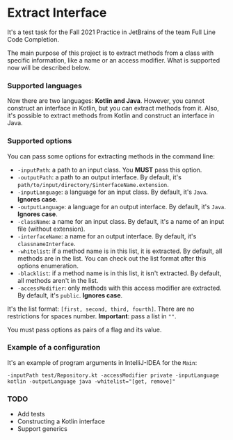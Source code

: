 # Extract Interface

It's a test task for the Fall 2021 Practice in JetBrains of the team Full Line Code Completion.

The main purpose of this project is to extract methods from a class with specific information, like a name or an access
modifier. What is supported now will be described below.

### Supported languages

Now there are two languages: **Kotlin and Java**. However, you cannot construct an interface in Kotlin, but you can extract
methods from it. Also, it's possible to extract methods from Kotlin and construct an interface in Java.

### Supported options

You can pass some options for extracting methods in the command line:
* `-inputPath`: a path to an input class. You **MUST** pass this option.
* `-outputPath`: a path to an output interface. By default, it's `path/to/input/directory/$interfaceName.extension`.
* `-inputLanguage`: a language for an input class. By default, it's `Java`. **Ignores case**.
* `-outputLanguage`: a language for an output interface. By default, it's `Java`. **Ignores case**.
* `-className`: a name for an input class. By default, it's a name of an input file (without extension).
* `-interfaceName`: a name for an output interface. By default, it's `classnameInterface`.
* `-whitelist`: if a method name is in this list, it is extracted. By default, all methods are in the list.
  You can check out the list format after this options enumeration.
* `-blacklist`: if a method name is in this list, it isn't extracted. By default, all methods aren't in the list.
* `-accessModifier`: only methods with this access modifier are extracted. By default, it's `public`. **Ignores case**.

It's the list format: `[first, second, third, fourth]`. There are no restrictions for spaces number. 
**Important**: pass a list in `""`.

You must pass options as pairs of a flag and its value.

### Example of a configuration

It's an example of program arguments in IntelliJ-IDEA for the `Main`:
```
-inputPath test/Repository.kt -accessModifier private -inputLanguage kotlin -outputLanguage java -whitelist="[get, remove]"
```

### TODO

* Add tests
* Constructing a Kotlin interface
* Support generics
